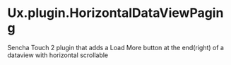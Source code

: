Ux.plugin.HorizontalDataViewPaging
==================================

Sencha Touch 2  plugin that adds a Load More button at the end(right) of a dataview with horizontal scrollable